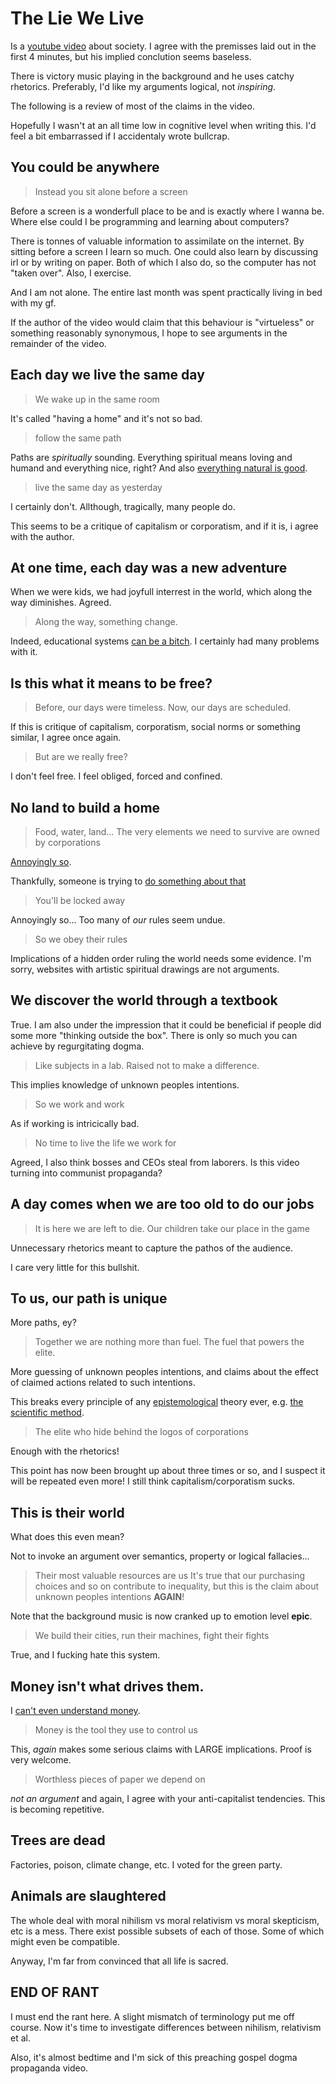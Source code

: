 The Lie We Live
===============
Is a [youtube video](https://youtu.be/ipe6CMvW0Dg) about society.
I agree with the premisses laid out in the first 4 minutes,
but his implied conclution seems baseless.

There is victory music playing in the background and he uses catchy rhetorics.
Preferably, I'd like my arguments logical, not *inspiring*.

The following is a review of most of the claims in the video.

Hopefully I wasn't at an all time low in cognitive level when writing this.
I'd feel a bit embarrassed if I accidentaly wrote bullcrap.

You could be anywhere
---------------------
> Instead you sit alone before a screen

Before a screen is a wonderfull place to be and is exactly where I wanna be.
Where else could I be programming and learning about computers?

There is tonnes of valuable information to assimilate on the internet.
By sitting before a screen I learn so much.
One could also learn by discussing irl or by writing on paper.
Both of which I also do, so the computer has not "taken over".
Also, I exercise.

And I am not alone.
The entire last month was spent practically living in bed with my gf.

If the author of the video would claim that this behaviour is "virtueless"
or something reasonably synonymous, I hope to see arguments in the remainder
of the video.

Each day we live the same day
-----------------------------
> We wake up in the same room

It's called "having a home" and it's not so bad.

> follow the same path

Paths are *spiritually* sounding.
Everything spiritual means loving and humand and everything nice, right?
And also
[everything natural is good](https://yourlogicalfallacyis.com/appeal-to-nature).

> live the same day as yesterday

I certainly don't.
Allthough, tragically, many people do.

This seems to be a critique of capitalism or corporatism, and
if it is, i agree with the author.

At one time, each day was a new adventure
-----------------------------------------
When we were kids, we had joyfull interrest in the world,
which along the way diminishes. Agreed.

> Along the way, something change.

Indeed, educational systems [can be a bitch](https://youtu.be/iG9CE55wbtY).
I certainly had many problems with it.

Is this what it means to be free?
---------------------------------
> Before, our days were timeless.
> Now, our days are scheduled.

If this is critique of capitalism, corporatism, social norms or something
similar, I agree once again.

> But are we really free?

I don't feel free.
I feel obliged, forced and confined.

No land to build a home
-----------------------
> Food, water, land...
> The very elements we need to survive are owned by corporations

[Annoyingly so](https://www.yahoo.com/news/eight-men-own-half-worlds-wealth-oxfam-001214017.html).

Thankfully, someone is trying to
[do something about that](http://opensourceecology.org/wiki/Global_Village_Construction_Set)

> You'll be locked away

Annoyingly so...
Too many of *our* rules seem undue.

> So we obey their rules

Implications of a hidden order ruling the world needs some evidence.
I'm sorry, websites with artistic spiritual drawings are not arguments.

We discover the world through a textbook
----------------------------------------
True.
I am also under the impression that it could be beneficial if people
did some more "thinking outside the box".
There is only so much you can achieve by regurgitating dogma.

> Like subjects in a lab.
> Raised not to make a difference.

This implies knowledge of unknown peoples intentions.

> So we work and work

As if working is intricically bad.

> No time to live the life we work for

Agreed, I also think bosses and CEOs steal from laborers.
Is this video turning into communist propaganda?

A day comes when we are too old to do our jobs
----------------------------------------------
> It is here we are left to die.
> Our children take our place in the game

Unnecessary rhetorics meant to capture the pathos of the audience.

I care very little for this bullshit.

To us, our path is unique
-------------------------
More paths, ey?

> Together we are nothing more than fuel.
> The fuel that powers the elite.

More guessing of unknown peoples intentions,
and claims about the effect of claimed actions related to such intentions.

This breaks every principle of any
[epistemological](https://en.wikipedia.org/wiki/Epistemology) theory ever,
e.g. [the scientific method](https://en.wikipedia.org/wiki/Scientific_method).

> The elite who hide behind the logos of corporations

Enough with the rhetorics!

This point has now been brought up about three times or so,
and I suspect it will be repeated even more!
I still think capitalism/corporatism sucks.

This is their world
-------------------
What does this even mean?

Not to invoke an argument over semantics, property or logical fallacies...

> Their most valuable resources are us
It's true that our purchasing choices and so on contribute to inequality,
but this is the claim about unknown peoples intentions **AGAIN**!

Note that the background music is now cranked up to emotion level **epic**.

> We build their cities, run their machines, fight their fights

True, and I fucking hate this system.

Money isn't what drives them.
-----------------------------
I [can't even understand money](https://youtu.be/iFDe5kUUyT0).

> Money is the tool they use to control us

This, *again* makes some serious claims with LARGE implications.
Proof is very welcome.

> Worthless pieces of paper we depend on

*not an argument* and again, I agree with your anti-capitalist tendencies.
This is becoming repetitive.

Trees are dead
--------------
Factories, poison, climate change, etc.
I voted for the green party.

Animals are slaughtered
-----------------------
The whole deal with moral nihilism vs moral relativism vs moral skepticism, etc
is a mess.
There exist possible subsets of each of those.
Some of which might even be compatible.

Anyway, I'm far from convinced that all life is sacred.

END OF RANT
-----------
I must end the rant here.
A slight mismatch of terminology put me off course.
Now it's time to investigate differences between nihilism, relativism et al.

Also, it's almost bedtime and I'm sick of this preaching
gospel dogma propaganda video.
